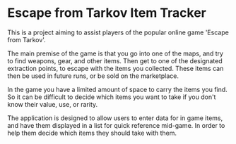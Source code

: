 # Escape from Tarkov Item Tracker

This is a project aiming to assist players of the popular online game 'Escape from Tarkov'.

The main premise of the game is that you go into one of the maps, and try to find weapons, gear, and other items. Then get to one of the designated extraction points, to escape with the items you collected. These items can then be used in future runs, or be sold on the marketplace.

In the game you have a limited amount of space to carry the items you find. So it can be difficult to decide which items you want to take if you don't know their value, use, or rarity.

The application is designed to allow users to enter data for in game items, and have them displayed in a list for quick reference mid-game. In order to help them decide which items they should take with them.
